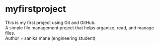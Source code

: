 # myfirstproject
This is my first project using Git and GitHub. <br> A simple file management project that helps organize, read, and manage files.
<br>
Author = sanika mane (engineering student)
